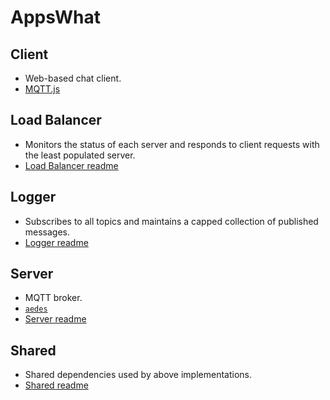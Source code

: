 # AppsWhat

## Client
- Web-based chat client.
- [MQTT.js](https://github.com/mqttjs/MQTT.js)

## Load Balancer
- Monitors the status of each server and responds to client requests with the least populated server.
- [Load Balancer readme](load-balancer/README.md)

## Logger
- Subscribes to all topics and maintains a capped collection of published messages.
- [Logger readme](logger/README.md)

## Server
- MQTT broker.
- [`aedes`](https://github.com/mcollina/aedes)
- [Server readme](server/README.md)

## Shared
- Shared dependencies used by above implementations.
- [Shared readme](shared/README.md)
